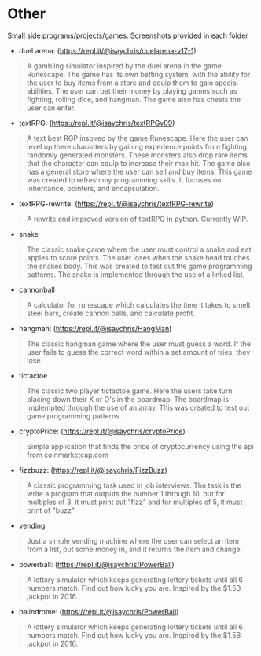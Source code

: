 # Other
Small side programs/projects/games. Screenshots provided in each folder

- duel arena: (https://repl.it/@isaychris/duelarena-v17-1)
> A gambling simulator inspired by the duel arena in the game Runescape. The game has its own betting system, with the ability for the user to buy items from a store and equip them to gain special abilities. The user can bet their money by playing games such as fighting, rolling dice, and hangman. The game also has cheats the user can enter.
- textRPG: (https://repl.it/@isaychris/textRPGv09)
> A text best RGP inspired by the game Runescape. Here the user can level up there characters by gaining experience points from fighting randomly generated monsters. These monsters also drop rare items that the character can equip to increase their max hit. The game also has a general store where the user can sell and buy items. This game was created to refresh my programming skills. It focuses on inheritance, pointers, and encapsulation.
- textRPG-rewrite: (https://repl.it/@isaychris/textRPG-rewrite)
> A rewrite and improved version of textRPG in python. Currently WIP.
- snake
> The classic snake game where the user must control a snake and eat apples to score points. The user loses when the snake head touches the snakes body. This was created to test out the game programming patterns. The snake is implemented through the use of a linked list.
- cannonball
> A calculator for runescape which calculates the time it takes to smelt steel bars, create cannon balls, and calculate profit.
- hangman: (https://repl.it/@isaychris/HangMan)
> The classic hangman game where the user must guess a word. If the user fails to guess the correct word within a set amount of tries, they lose.
- tictactoe
> The classic two player tictactoe game. Here the users take turn placing down their X or O's in the boardmap. The boardmap is implempted through the use of an array. This was created to test out game programming patterns.
- cryptoPrice: (https://repl.it/@isaychris/cryptoPrice)
> Simple application that finds the price of cryptocurrency using the api from coinmarketcap.com
- fizzbuzz: (https://repl.it/@isaychris/FizzBuzz)
> A classic programming task used in job interviews. The task is the write a program that outputs the number 1 through 10, but for multiples of 3, it must print out "fizz" and for multiples of 5, it must print of "buzz"
- vending
> Just a simple vending machine where the user can select an item from a list, put some money in, and it returns the item and change.
- powerball: (https://repl.it/@isaychris/PowerBall)
> A lottery simulator which keeps generating lottery tickets until all 6 numbers match. Find out how lucky you are. Inspired by the $1.5B jackpot in 2016.
- palindrome: (https://repl.it/@isaychris/PowerBall)
> A lottery simulator which keeps generating lottery tickets until all 6 numbers match. Find out how lucky you are. Inspired by the $1.5B jackpot in 2016.
